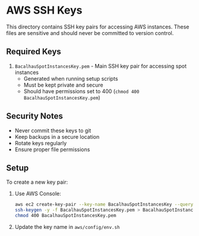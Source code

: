 # AWS SSH Keys

This directory contains SSH key pairs for accessing AWS instances. These files are sensitive and should never be committed to version control.

## Required Keys

1. `BacalhauSpotInstancesKey.pem` - Main SSH key pair for accessing spot instances
   - Generated when running setup scripts
   - Must be kept private and secure
   - Should have permissions set to 400 (`chmod 400 BacalhauSpotInstancesKey.pem`)

## Security Notes

- Never commit these keys to git
- Keep backups in a secure location
- Rotate keys regularly
- Ensure proper file permissions

## Setup

To create a new key pair:

1. Use AWS Console:
   ```bash
   aws ec2 create-key-pair --key-name BacalhauSpotInstancesKey --query 'KeyMaterial' --output text > BacalhauSpotInstancesKey.pem
   ssh-keygen -y -f BacalhauSpotInstancesKey.pem > BacalhauSpotInstancesKey.pub
   chmod 400 BacalhauSpotInstancesKey.pem
   ```

2. Update the key name in `aws/config/env.sh`
